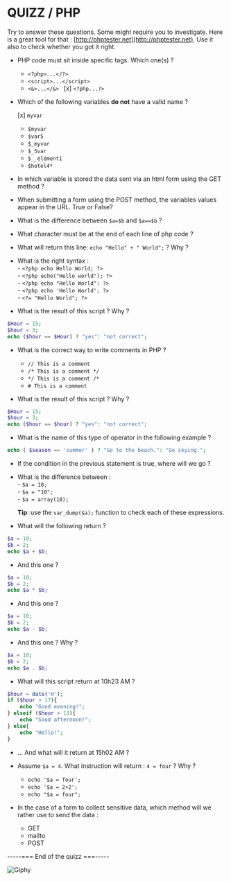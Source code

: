 # QUIZZ / PHP

Try to answer these questions. Some might require you to investigate. Here is a great tool for that : [http://phptester.net](http://phptester.net). Use it also to check whether you got it right. 

- PHP code must sit inside specific tags. Which one(s) ?
	-  `<?php>...</?>`  
	-  `<script>...</script> ` 
	- `<&>...</&> ` 
	[x] `<?php...?>`

- Which of the following variables **do not** have a valid name ? 
  
	[x] `myvar`
	- `$myvar`
	- `$var5`
	- `$_myvar`
	- `$_5var`
	- `$__élément1`
	- `$hotel4*`


- In which variable is stored the data sent via an html form using the GET method ? 
- When submitting a form using the POST method, the variables values appear in the URL. True or False?
- What is the difference between `$a=$b` and `$a==$b` ?
- What character must be at the end of each line of php code ?
- What will return this line: `echo "Hello" + " World";` ? Why ?
- What is the right syntax :  
 		- `<?php echo Hello World; ?>`  
		- `<?php echo("Hello world"); ?>`  
		- `<?php echo "Hello World": ?>`  
		- `<?php echo 'Hello World'; ?>`  
		- `<?= "Hello World"; ?>` 
 
- What is the result of this script ? Why ?

```php  
$Hour = 15;
$hour = 3;
echo ($hour == $Hour) ? "yes": "not correct";
```

- What is the correct way to write comments in PHP ?
	- `// This is a comment `
	- `/* This is a comment */ `  
	- `*/ This is a comment /* `  
	- `# This is a comment`  

- What is the result of this script ? Why ?

```php  
$Hour = 15;
$hour = 3;
echo ($hour == $hour) ? "yes": "not correct";
```

-  What is the name of this type of operator in the following example ?

```php  
echo ( $season == 'summer' ) ? "Go to the beach.": "Go skying.";
```
- If the condition in the previous statement is true, where will we go ?

- What is the difference between :  
		- `$a = 10;`  
		- `$a = "10";`  
		- `$a = array(10); `   

	**Tip**: use the `var_dump($a);` function to check each of these expressions.

- What will the following return ?

```php  
$a = 10;  
$b = 2;  
echo $a + $b;  
```

- And this one ? 

```php  
$a = 10;  
$b = 2;  
echo $a * $b;  
```

- And this one ? 

```php  
$a = 10;  
$b = 2;  
echo $a - $b;  
```

- And this one ? Why ?

```php  
$a = 10;  
$b = 2;  
echo $a . $b;  
```

- What will this script return at 10h23 AM ?

```php  
$hour = date('H');
if ($hour > 17){
	echo "Good evening!";
} elseif ($hour > 13){
	echo "Good afternoon!";
} else{
	echo "Hello!";
}
```

- ... And what will it return at 15h02 AM ?
- Assume `$a = 4`. What instruction will return : `4 = four` ? Why ?

	- `echo '$a = four';`
	- `echo '$a = 2+2';`
	- `echo "$a = four";`

- In the case of a form to collect sensitive data, which method will we rather use to send the data :  
	- GET
	- mailto
	- POST

 -----=== End of the quizz ===-----

![Giphy](http://media0.giphy.com/media/ByJey854EnFZe/giphy.gif)